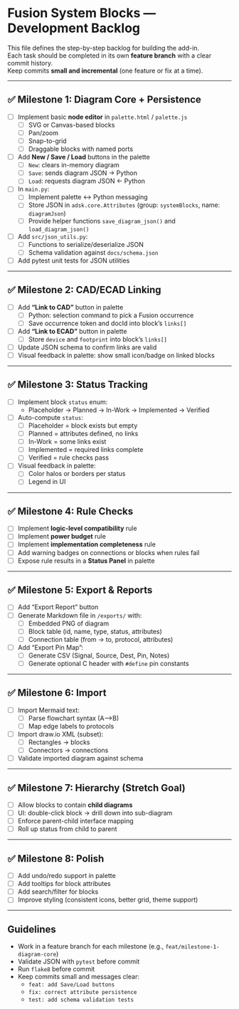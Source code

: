 # Fusion System Blocks — Development Backlog

This file defines the step-by-step backlog for building the add-in.  
Each task should be completed in its own **feature branch** with a clear commit history.  
Keep commits **small and incremental** (one feature or fix at a time).

---

## ✅ Milestone 1: Diagram Core + Persistence
- [ ] Implement basic **node editor** in `palette.html` / `palette.js`
  - [ ] SVG or Canvas-based blocks
  - [ ] Pan/zoom
  - [ ] Snap-to-grid
  - [ ] Draggable blocks with named ports
- [ ] Add **New / Save / Load** buttons in the palette
  - [ ] `New`: clears in-memory diagram
  - [ ] `Save`: sends diagram JSON → Python
  - [ ] `Load`: requests diagram JSON ← Python
- [ ] In `main.py`:
  - [ ] Implement palette ↔ Python messaging
  - [ ] Store JSON in `adsk.core.Attributes` (group: `systemBlocks`, name: `diagramJson`)
  - [ ] Provide helper functions `save_diagram_json()` and `load_diagram_json()`
- [ ] Add `src/json_utils.py`:
  - [ ] Functions to serialize/deserialize JSON
  - [ ] Schema validation against `docs/schema.json`
- [ ] Add pytest unit tests for JSON utilities

---

## ✅ Milestone 2: CAD/ECAD Linking
- [ ] Add **“Link to CAD”** button in palette
  - [ ] Python: selection command to pick a Fusion occurrence
  - [ ] Save occurrence token and docId into block’s `links[]`
- [ ] Add **“Link to ECAD”** button in palette
  - [ ] Store `device` and `footprint` into block’s `links[]`
- [ ] Update JSON schema to confirm links are valid
- [ ] Visual feedback in palette: show small icon/badge on linked blocks

---

## ✅ Milestone 3: Status Tracking
- [ ] Implement block `status` enum:
  - Placeholder → Planned → In-Work → Implemented → Verified
- [ ] Auto-compute `status`:
  - [ ] Placeholder = block exists but empty
  - [ ] Planned = attributes defined, no links
  - [ ] In-Work = some links exist
  - [ ] Implemented = required links complete
  - [ ] Verified = rule checks pass
- [ ] Visual feedback in palette:
  - [ ] Color halos or borders per status
  - [ ] Legend in UI

---

## ✅ Milestone 4: Rule Checks
- [ ] Implement **logic-level compatibility** rule
- [ ] Implement **power budget** rule
- [ ] Implement **implementation completeness** rule
- [ ] Add warning badges on connections or blocks when rules fail
- [ ] Expose rule results in a **Status Panel** in palette

---

## ✅ Milestone 5: Export & Reports
- [ ] Add “Export Report” button
- [ ] Generate Markdown file in `/exports/` with:
  - [ ] Embedded PNG of diagram
  - [ ] Block table (id, name, type, status, attributes)
  - [ ] Connection table (from → to, protocol, attributes)
- [ ] Add “Export Pin Map”:
  - [ ] Generate CSV (Signal, Source, Dest, Pin, Notes)
  - [ ] Generate optional C header with `#define` pin constants

---

## ✅ Milestone 6: Import
- [ ] Import Mermaid text:
  - [ ] Parse flowchart syntax (A-->B)
  - [ ] Map edge labels to protocols
- [ ] Import draw.io XML (subset):
  - [ ] Rectangles → blocks
  - [ ] Connectors → connections
- [ ] Validate imported diagram against schema

---

## ✅ Milestone 7: Hierarchy (Stretch Goal)
- [ ] Allow blocks to contain **child diagrams**
- [ ] UI: double-click block → drill down into sub-diagram
- [ ] Enforce parent-child interface mapping
- [ ] Roll up status from child to parent

---

## ✅ Milestone 8: Polish
- [ ] Add undo/redo support in palette
- [ ] Add tooltips for block attributes
- [ ] Add search/filter for blocks
- [ ] Improve styling (consistent icons, better grid, theme support)

---

## Guidelines
- Work in a feature branch for each milestone (e.g., `feat/milestone-1-diagram-core`)
- Validate JSON with `pytest` before commit
- Run `flake8` before commit
- Keep commits small and messages clear:
  - `feat: add Save/Load buttons`
  - `fix: correct attribute persistence`
  - `test: add schema validation tests`
